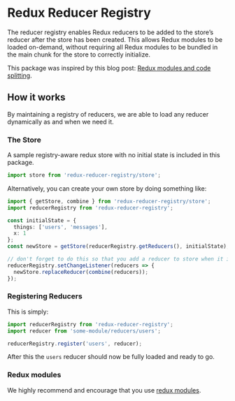# Redux Reducer Registry

The reducer registry enables Redux reducers to be added to the store’s reducer after the store has been created. This allows Redux modules to be loaded on-demand, without requiring all Redux modules to be bundled in the main chunk for the store to correctly initialize.

This package was inspired by this blog post: [Redux modules and code splitting](http://nicolasgallagher.com/redux-modules-and-code-splitting/).

## How it works

By maintaining a registry of reducers, we are able to load any reducer dynamically as and when we need it.

### The Store

A sample registry-aware redux store with no initial state is included in this package.

```ts
import store from 'redux-reducer-registry/store';
```

Alternatively, you can create your own store by doing something like:

```ts
import { getStore, combine } from 'redux-reducer-registry/store';
import reducerRegistry from 'redux-reducer-registry';

const initialState = {
  things: ['users', 'messages'],
  x: 1
};
const newStore = getStore(reducerRegistry.getReducers(), initialState);

// don't forget to do this so that you add a reducer to store when it is registered
reducerRegistry.setChangeListener(reducers => {
  newStore.replaceReducer(combine(reducers));
});
```

### Registering Reducers

This is simply:

```ts
import reducerRegistry from 'redux-reducer-registry';
import reducer from 'some-module/reducers/users';

reducerRegistry.register('users', reducer);
```

After this the `users` reducer should now be fully loaded and ready to go.

### Redux modules

We highly recommend and encourage that you use [redux modules](https://github.com/erikras/ducks-modular-redux).
